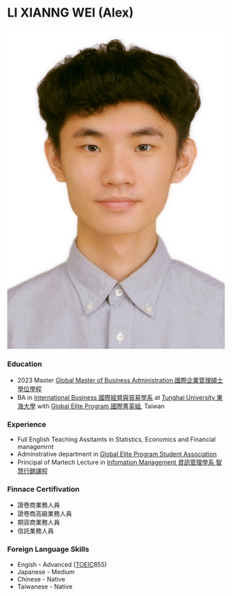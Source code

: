 #  LI XIANNG WEI (Alex)
<p align="center">
<img src="Figures/0988-776559拷貝2.jpg" width="720">
</p>



### Education
+ 2023 Master [Global Master of Business Administration 國際企業管理碩士學位學程](http://gmba.thu.edu.tw/web/about/page.php?scid=35&sid=38)
+ BA in [International Business 國際經營與貿易學系](https://inttrade.thu.edu.tw) at [Tunghai University 東海大學](https://www.thu.edu.tw) with [Global Elite Program 國際菁英組](http://mana.thu.edu.tw/web/page/page.php?scid=47&sid=43), Taiwan

### Experience
+ Full English Teaching Assitamts in Statistics, Economics and Financial managemrnt
+ Adminstrative department in [Global Elite Program Student Association](https://www.instagram.com/thu_gepsa/)
+ Principal of Martech Lecture in [Infomation Management 資訊管理學系 智慧行銷課程](http://martech.thu.edu.tw/mobile/)

###  Finnace Certifivation 
+ 證卷商業務人員
+ 證卷商高級業務人員
+ 期貨商業務人員
+ 信託業務人員


### Foreign Language Skills
+ Engish -  Advanced ([TOEIC](https://www.toeic.com.tw)855)
+ Japanese - Medium
+ Chinese - Native
+ Taiwanese - Native
